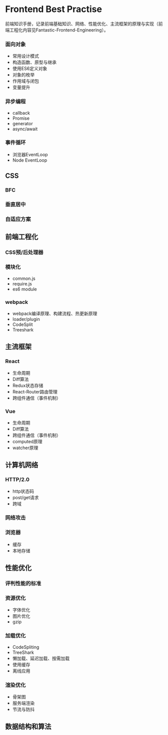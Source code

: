 # Frontend Best Practise
前端知识手册，记录前端基础知识、网络、性能优化、主流框架的原理与实现（前端工程化内容见Fantastic-Frontend-Engineering）。

### 面向对象
- 常用设计模式
- 构造函数、原型与继承
- 使用ES6定义对象
- 对象的枚举
- 作用域与闭包
- 变量提升
### 异步编程
- callback
- Promise
- generator
- async/await
### 事件循环
- 浏览器EventLoop
- Node EventLoop


## CSS
### BFC
### 垂直居中
### 自适应方案

## 前端工程化
### CSS预/后处理器
### 模块化
- common.js
- require.js
- es6 module
### webpack
- webpack编译原理、构建流程、热更新原理
- loader/plugin
- CodeSplit
- Treeshark

## 主流框架
### React
- 生命周期
- Diff算法
- Redux状态存储
- React-Router路由管理
- 跨组件通信（事件机制）

### Vue
- 生命周期
- Diff算法
- 跨组件通信（事件机制）
- computed原理
- watcher原理


## 计算机网络
### HTTP/2.0
- http状态码
- post/get请求
- 跨域
### 网络攻击
### 浏览器
- 缓存
- 本地存储

## 性能优化
### 评判性能的标准
### 资源优化
- 字体优化
- 图片优化
- gzip
### 加载优化
- CodeSpliting
- TreeShark
- 懒加载、延迟加载、按需加载
- 使用缓存
- 离线应用
### 渲染优化
- 骨架图
- 服务端渲染
- 节流与防抖


## 数据结构和算法
